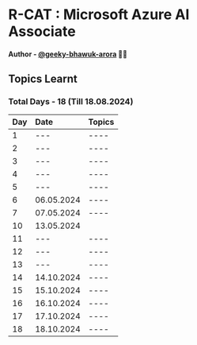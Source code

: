 # R-CAT :  Microsoft Azure AI Associate

#### Author - [@geeky-bhawuk-arora](https://github.com/geeky-bhawuk-arora/) 👨‍💻

## Topics Learnt 

### Total Days - 18 (Till 18.08.2024)

| Day | Date       | Topics                                                                                                          |
|:----|:-----------|:----------------------------------------------------------------------------------------------------------------|
| 1   | ---        | ----                                                                                                            |
| 2   | ---        | ----                                                                                                            |
| 3   | ---        | ----                                                                                                            |
| 4   | ---        | ----                                                                                                            |
| 5   | ---        | ----                                                                                                            |
| 6   | 06.05.2024 | ----                                                                                                            |
| 7   | 07.05.2024 | ----                                                                                                                                                            |
| 10  | 13.05.2024 |  |
| 11  | ---        | ----                                                                                                            |
| 12  | ---        | ----                                                                                                            |
| 13  | ---        | ----                                                                                                            |
| 14  | 14.10.2024 | ----                                                                                                            |
| 15  | 15.10.2024 | ----                                                                                                            |
| 16  | 16.10.2024 | ----                                                                                                            |
| 17  | 17.10.2024 | ----                                                                                                            |
| 18  | 18.10.2024 | ----                                                                                                            |
